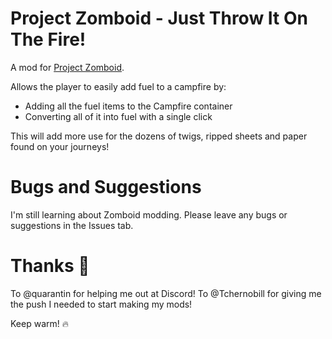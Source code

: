 # Project Zomboid - Just Throw It On The Fire!
A mod for [Project Zomboid](https://projectzomboid.com/).

Allows the player to easily add fuel to a campfire by:
- Adding all the fuel items to the Campfire container 
- Converting all of it into fuel with a single click

This will add more use for the dozens of twigs, ripped sheets and paper found on your journeys!

# Bugs and Suggestions
I'm still learning about Zomboid modding. Please leave any bugs or suggestions in the Issues tab.

# Thanks 🎉
To @quarantin for helping me out at Discord!
To @Tchernobill for giving me the push I needed to start making my mods!

Keep warm! 🔥